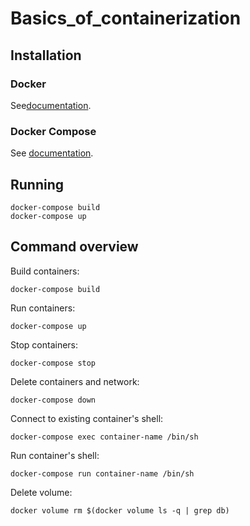# Basics_of_containerization 

## Installation
### Docker
See[documentation](https://docs.docker.com/engine/install/).
### Docker Compose
See [documentation](https://docs.docker.com/compose/install/).

## Running
```
docker-compose build
docker-compose up
```

## Command overview
Build containers:
```
docker-compose build
```

Run containers:
```
docker-compose up
```

Stop containers:
```
docker-compose stop
```

Delete containers and network:
```
docker-compose down
```

Connect to existing container's shell:
```
docker-compose exec container-name /bin/sh
```

Run container's shell:
```
docker-compose run container-name /bin/sh
```

Delete volume:
```
docker volume rm $(docker volume ls -q | grep db)
```
